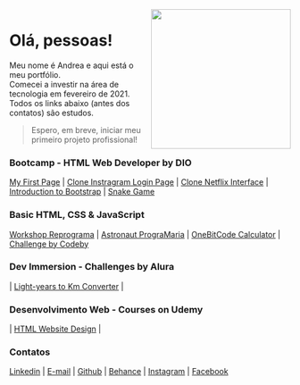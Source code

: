 <img src="https://media.giphy.com/media/LPgFwCQg4HQBvPihcn/giphy.gif" width="250px" align="right">

# Olá, pessoas!

Meu nome é Andrea e aqui está o meu portfólio.  
Comecei a investir na área de tecnologia em fevereiro de 2021.  
Todos os links abaixo (antes dos contatos) são estudos.

> Espero, em breve, iniciar meu primeiro projeto profissional!

### Bootcamp - HTML Web Developer by DIO 

[My First Page](https://andreadcsousa.github.io/introducao_html_css/) | [Clone Instragram Login Page](https://andreadcsousa.github.io/desafio_instagram/) | [Clone Netflix Interface](https://andreadcsousa.github.io/desafio_netflix/) | [Introduction to Bootstrap](https://andreadcsousa.github.io/introducao_bootstrap/) | [Snake Game](https://andreadcsousa.github.io/desafio_snake/)

### Basic HTML, CSS & JavaScript

[Workshop Reprograma](https://andreadcsousa.github.io/oficina_reprograma/) | [Astronaut PrograMaria](https://andreadcsousa.github.io/frontend_programaria/) | [OneBitCode Calculator](https://andreadcsousa.github.io/start_onebitcode/) | [Challenge by Codeby](https://andreadcsousa.github.io/codeby_test/)

### Dev Immersion - Challenges by Alura

| [Light-years to Km Converter](https://andreadcsousa.github.io/alura_conversorjs/) |

### Desenvolvimento Web - Courses on Udemy

| [HTML Website Design](https://andreadcsousa.github.io/projeto-unes/) |

### Contatos

[Linkedin](https://www.linkedin.com/in/andrea-dcsousa/) | [E-mail](mailto:andrea.dcsousa@gmail.com) | [Github](https://github.com/andreadcsousa) | [Behance](https://www.freecodecamp.org/andreadcsousa) | [Instagram](https://www.instagram.com/pinklovesxtina/) | [Facebook](https://www.facebook.com/pinkLOVESxtina)
